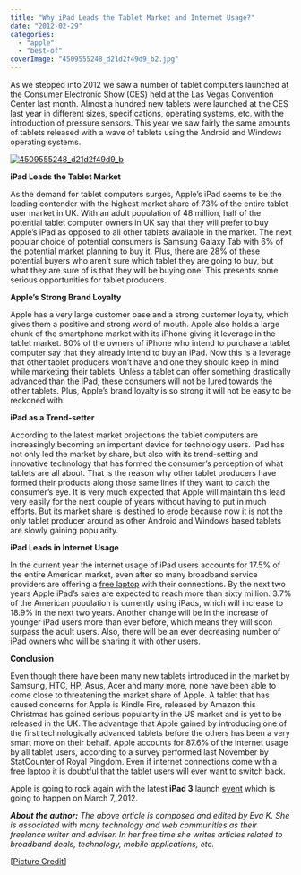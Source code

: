 ```yaml
---
title: "Why iPad Leads the Tablet Market and Internet Usage?"
date: "2012-02-29"
categories: 
  - "apple"
  - "best-of"
coverImage: "4509555248_d21d2f49d9_b2.jpg"
---
```


As we stepped into 2012 we saw a number of tablet computers launched at the Consumer Electronic Show (CES) held at the Las Vegas Convention Center last month. Almost a hundred new tablets were launched at the CES last year in different sizes, specifications, operating systems, etc. with the introduction of pressure sensors. This year we saw fairly the same amounts of tablets released with a wave of tablets using the Android and Windows operating systems.

[![4509555248_d21d2f49d9_b](http://lh4.ggpht.com/-r9FP1-XE6TA/T027xvXAOyI/AAAAAAAAIdg/4pKr2F8nsHY/4509555248_d21d2f49d9_b_thumb.jpg?imgmax=800 "4509555248_d21d2f49d9_b")](http://lh4.ggpht.com/-ahhRsyIzwE8/T027wvkAulI/AAAAAAAAIdY/p_hViOA4tIQ/s1600-h/4509555248_d21d2f49d9_b%25255B2%25255D.jpg)

**iPad Leads the Tablet Market**

As the demand for tablet computers surges, Apple’s iPad seems to be the leading contender with the highest market share of 73% of the entire tablet user market in UK. With an adult population of 48 million, half of the potential tablet computer owners in UK say that they will prefer to buy Apple’s iPad as opposed to all other tablets available in the market. The next popular choice of potential consumers is Samsung Galaxy Tab with 6% of the potential market planning to buy it. Plus, there are 28% of these potential buyers who aren’t sure which tablet they are going to buy, but what they are sure of is that they will be buying one! This presents some serious opportunities for tablet producers.

  
**Apple’s Strong Brand Loyalty**

Apple has a very large customer base and a strong customer loyalty, which gives them a positive and strong word of mouth. Apple also holds a large chunk of the smartphone market with its iPhone giving it leverage in the tablet market. 80% of the owners of iPhone who intend to purchase a tablet computer say that they already intend to buy an iPad. Now this is a leverage that other tablet producers won’t have and one they should keep in mind while marketing their tablets. Unless a tablet can offer something drastically advanced than the iPad, these consumers will not be lured towards the other tablets. Plus, Apple’s brand loyalty is so strong it will not be easy to be reckoned with.  

**iPad as a Trend-setter**

According to the latest market projections the tablet computers are increasingly becoming an important device for technology users. IPad has not only led the market by share, but also with its trend-setting and innovative technology that has formed the consumer’s perception of what tablets are all about. That is the reason why other tablet producers have formed their products along those same lines if they want to catch the consumer’s eye. It is very much expected that Apple will maintain this lead very easily for the next couple of years without having to put in much efforts. But its market share is destined to erode because now it is not the only tablet producer around as other Android and Windows based tablets are slowly gaining popularity.

  
**iPad Leads in Internet Usage**

In the current year the internet usage of iPad users accounts for 17.5% of the entire American market, even after so many broadband service providers are offering a [free laptop](http://www.broadband-expert.co.uk/mobile-broadband/free-laptop/) with their connections. By the next two years Apple iPad’s sales are expected to reach more than sixty million. 3.7% of the American population is currently using iPads, which will increase to 18.9% in the next two years. Another change will be in the increase of younger iPad users more than ever before, which means they will soon surpass the adult users. Also, there will be an ever decreasing number of iPad owners who will be sharing it with other users.

  
**Conclusion**

Even though there have been many new tablets introduced in the market by Samsung, HTC, HP, Asus, Acer and many more, none have been able to come close to threatening the market share of Apple. A tablet that has caused concerns for Apple is Kindle Fire, released by Amazon this Christmas has gained serious popularity in the US market and is yet to be released in the UK. The advantage that Apple gained by introducing one of the first technologically advanced tablets before the others has been a very smart move on their behalf. Apple accounts for 87.6% of the internet usage by all tablet users, according to a survey performed last November by StatCounter of Royal Pingdom. Even if internet connections come with a free laptop it is doubtful that the tablet users will ever want to switch back.  

Apple is going to rock again with the latest **iPad 3** launch [event](http://www.cosmogeek.info/2012/02/official-apple-has-just-sent-ipad-3.html) which is going to happen on March 7, 2012.

_**About the author:** The above article is composed and edited by Eva K. She is associated with many technology and web communities as their freelance writer and adviser. In her free time she writes articles related to broadband deals, technology, mobile applications, etc._

\[[Picture Credit](http://www.flickr.com/photos/fhke/4509555248/sizes/l/in/photostream/)\]
